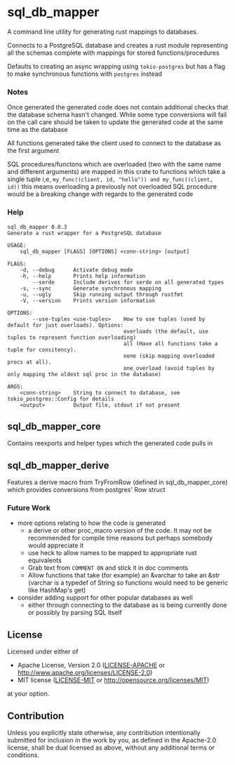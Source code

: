 # sql_db_mapper
A command line utility for generating rust mappings to databases.

Connects to a PostgreSQL database and creates a rust module representing all the schemas complete with mappings for stored functions/procedures

Defaults to creating an async wrapping using `tokio-postgres` but has a flag to make synchronous functions with `postgres` instead

### Notes
Once generated the generated code does not contain additional checks that the database schema hasn't changed. While some type conversions will fail on the call care should be taken to update the generated code at the same time as the database

All functions generated take the client used to connect to the database as the first argument

SQL procedures/functons which are overloaded (two with the same name and different arguments) are mapped in this crate to functions which take a single tuple i,e, `my_func((client, id, "hello")) and my_func((client, id))` this means overloading a previously not overloaded SQL procedure would be a breaking change with regards to the generated code

### Help
```
sql_db_mapper 0.0.3
Generate a rust wrapper for a PostgreSQL database

USAGE:
    sql_db_mapper [FLAGS] [OPTIONS] <conn-string> [output]

FLAGS:
    -d, --debug      Activate debug mode
    -h, --help       Prints help information
        --serde      Include derives for serde on all generated types
    -s, --sync       Generate synchronous mapping
    -u, --ugly       Skip running output through rustfmt
    -V, --version    Prints version information

OPTIONS:
        --use-tuples <use-tuples>    How to use tuples (used by default for just overloads). Options:
                                     overloads (the default, use tuples to represent function overloading)
                                     all (Have all functions take a tuple for consitency).
                                     none (skip mapping overloaded procs at all).
                                     one_overload (avoid tuples by only mapping the oldest sql proc in the database)

ARGS:
    <conn-string>    String to connect to database, see tokio_postgres::Config for details
    <output>         Output file, stdout if not present
```

## sql_db_mapper_core
Contains reexports and helper types which the generated code pulls in

## sql_db_mapper_derive
Features a derive macro from TryFromRow (defined in sql_db_mapper_core) which provides conversions from postgres' Row struct

### Future Work
* more options relating to how the code is generated
	* a derive or other proc_macro version of the code. It may not be recommended for compile time reasons but perhaps somebody would appreciate it
	* use heck to allow names to be mapped to appropriate rust equivalents
	* Grab text from `COMMENT ON` and stick it in doc comments
	* Allow functions that take (for example) an &varchar to take an &str (varchar is a typedef of String so functions would need to be generic like HashMap's get)
* consider adding support for other popular databases as well
	* either through connecting to the database as is being currently done or possibly by parsing SQL itself

## License

Licensed under either of

 * Apache License, Version 2.0
   ([LICENSE-APACHE](LICENSE-APACHE) or http://www.apache.org/licenses/LICENSE-2.0)
 * MIT license
   ([LICENSE-MIT](LICENSE-MIT) or http://opensource.org/licenses/MIT)

at your option.

## Contribution

Unless you explicitly state otherwise, any contribution intentionally submitted
for inclusion in the work by you, as defined in the Apache-2.0 license, shall be
dual licensed as above, without any additional terms or conditions.
